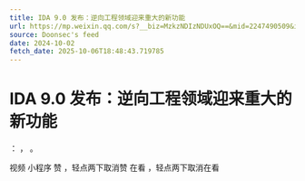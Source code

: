 ```yaml
---
title: IDA 9.0 发布：逆向工程领域迎来重大的新功能
url: https://mp.weixin.qq.com/s?__biz=MzkzNDIzNDUxOQ==&mid=2247490509&idx=3&sn=ba9e997692bb617ead7f95bc47b06457
source: Doonsec's feed
date: 2024-10-02
fetch_date: 2025-10-06T18:48:43.719785
---
```


# IDA 9.0 发布：逆向工程领域迎来重大的新功能

：
，
。

视频
小程序
赞
，轻点两下取消赞
在看
，轻点两下取消在看
